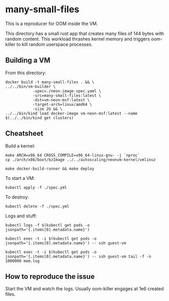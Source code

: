 # many-small-files

This is a reproducer for OOM inside the VM.

This directory has a small rust app that creates many files of 144 bytes with random content. This workload thrashes kernel memory and triggers oom-killer to kill random userspace processes.

## Building a VM

From this directory:
```
docker build -t many-small-files . && \
../../bin/vm-builder \
            -spec=./neon-image-spec.yaml \
            -src=many-small-files:latest \
            -dst=vm-neon-msf:latest \
            -target-arch=linux/amd64 \
            -size 2G && \
../../bin/kind load docker-image vm-neon-msf:latest --name $(../../bin/kind get clusters)
```

## Cheatsheet

Build a kernel:
```
make ARCH=x86_64 CROSS_COMPILE=x86_64-linux-gnu- -j `nproc`
cp ./arch/x86/boot/bzImage ../../autoscaling/neonvm-kernel/vmlinuz

make docker-build-runner && make deploy
```

To start a VM:
```
kubectl apply -f ./spec.yml
```

To destroy:
```
kubectl delete -f ./spec.yml
```

Logs and stuff:
```
kubectl logs -f $(kubectl get pods -o jsonpath='{.items[0].metadata.name}')

kubectl exec -t -i $(kubectl get pods -o jsonpath='{.items[0].metadata.name}') -- ssh guest-vm

kubectl exec -t -i $(kubectl get pods -o jsonpath='{.items[0].metadata.name}') -- ssh guest-vm tail -f -n 1000000 mem.log
```

## How to reproduce the issue

Start the VM and watch the logs. Usually oom-killer engages at 1e6 created files.